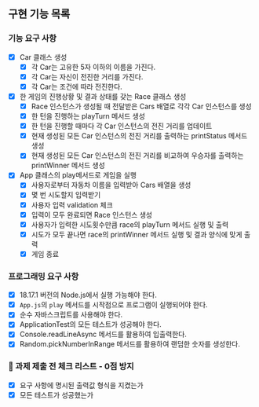 ## 구현 기능 목록

### 기능 요구 사항

- [x] Car 클래스 생성
  - [x] 각 Car는 고유한 5자 이하의 이름을 가진다.
  - [x] 각 Car는 자신이 전진한 거리를 가진다.
  - [x] 각 Car는 조건에 따라 전진한다.
- [x] 한 게임의 진행상황 및 결과 상태를 갖는 Race 클래스 생성
  - [x] Race 인스턴스가 생성될 때 전달받은 Cars 배열로 각각 Car 인스턴스를 생성
  - [x] 한 턴을 진행하는 playTurn 메서드 생성
  - [x] 한 턴을 진행할 때마다 각 Car 인스턴스의 전진 거리를 업데이트
  - [x] 현재 생성된 모든 Car 인스턴스의 전진 거리를 출력하는 printStatus 메서드 생성
  - [x] 현재 생성된 모든 Car 인스턴스의 전진 거리를 비교하여 우승자를 출력하는 printWinner 메서드 생성
- [x] App 클래스의 play메서드로 게임을 실행
  - [x] 사용자로부터 자동차 이름을 입력받아 Cars 배열을 생성
  - [x] 몇 번 시도할지 입력받기
  - [x] 사용자 입력 validation 체크
  - [x] 입력이 모두 완료되면 Race 인스턴스 생성
  - [x] 사용자가 입력한 시도횟수만큼 race의 playTurn 메서드 실행 및 출력
  - [x] 시도가 모두 끝나면 race의 printWinner 메서드 실행 및 결과 양식에 맞게 출력
  - [x] 게임 종료
### 프로그래밍 요구 사항

- [x]  18.17.1 버전의 Node.js에서 실행 가능해야 한다.
- [x]  `App.js`의 `play` 메서드를 시작점으로 프로그램이 실행되어야 한다.
- [x]  순수 자바스크립트를 사용해야 한다.
- [x]  ApplicationTest의 모든 테스트가 성공해야 한다.
- [x]  Console.readLineAsync 메서드를 활용하여 입출력한다.
- [x]  Random.pickNumberInRange 메서드를 활용하여 랜덤한 숫자를 생성한다.

### 🚨 과제 제출 전 체크 리스트 - 0점 방지

- [x]  요구 사항에 명시된 출력값 형식을 지켰는가
- [x]  모든 테스트가 성공했는가